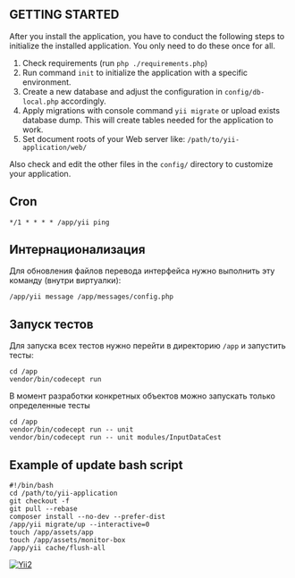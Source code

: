 GETTING STARTED
---------------

After you install the application, you have to conduct the following steps to initialize
the installed application. You only need to do these once for all.

1. Check requirements (run `php ./requirements.php`)
2. Run command `init` to initialize the application with a specific environment.
3. Create a new database and adjust the configuration in `config/db-local.php` accordingly.
4. Apply migrations with console command `yii migrate` or upload exists database dump. This will create tables needed for the application to work.
5. Set document roots of your Web server like: `/path/to/yii-application/web/`

Also check and edit the other files in the `config/` directory to customize your application.


Cron
----

```
*/1 * * * * /app/yii ping
```


Интернационализация
-------------------

Для обновления файлов перевода интерфейса нужно выполнить эту команду (внутри виртуалки):

```
/app/yii message /app/messages/config.php
```


Запуск тестов
-------------

Для запуска всех тестов нужно перейти в директорию `/app` и запустить тесты:

```
cd /app
vendor/bin/codecept run
```

В момент разработки конкретных объектов можно запускать только определенные тесты

```
cd /app
vendor/bin/codecept run -- unit
vendor/bin/codecept run -- unit modules/InputDataCest
```


Example of update bash script
-----------------------------

```
#!/bin/bash
cd /path/to/yii-application
git checkout -f
git pull --rebase
composer install --no-dev --prefer-dist
/app/yii migrate/up --interactive=0
touch /app/assets/app
touch /app/assets/monitor-box
/app/yii cache/flush-all
```

[![Yii2](https://img.shields.io/badge/Powered_by-Yii_Framework-green.svg?style=flat)](http://www.yiiframework.com/)